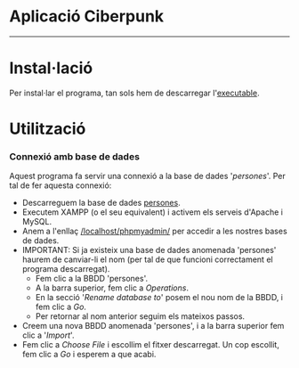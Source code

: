 # Aplicació Ciberpunk
---------
# Instal·lació
Per instal·lar el programa, tan sols hem de descarregar l'[executable](-/blob/master/CiberpunkDana.exe).
# Utilització
### Connexió amb base de dades
Aquest programa fa servir una connexió a la base de dades '*persones*'. Per tal de fer aquesta connexió:

- Descarreguem la base de dades [persones](https://gitlab.com/dam2-dana/aplicaciociberpunkdana/-/blob/master/persones.sql).
- Executem XAMPP (o el seu equivalent) i activem els serveis d'Apache i MySQL.
- Anem a l'enllaç [/localhost/phpmyadmin/](http://localhost/phpmyadmin/) per accedir a les nostres bases de dades.
- IMPORTANT: Si ja existeix una base de dades anomenada 'persones' haurem de canviar-li el nom (per tal de que funcioni correctament el programa descarregat).
    - Fem clic a la BBDD 'persones'.
    - A la barra superior, fem clic a *Operations*.
    - En la secció '*Rename database to*' posem el nou nom de la BBDD, i fem clic a *Go*.
    - Per retornar al nom anterior seguim els mateixos passos.
- Creem una nova BBDD anomenada 'persones', i a la barra superior fem clic a '*Import*'.
- Fem clic a *Choose File* i escollim el fitxer descarregat. Un cop escollit, fem clic a *Go* i esperem a que acabi.